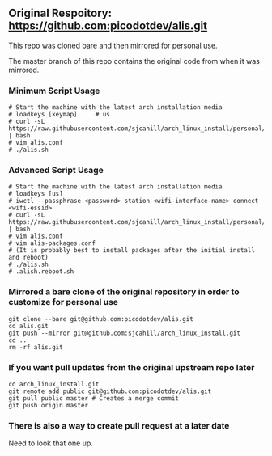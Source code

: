 ## Original Respoitory: https://github.com:picodotdev/alis.git

This repo was cloned bare and then mirrored for personal use.

The master branch of this repo contains the original code from when it was mirrored.

### Minimum Script Usage

```
# Start the machine with the latest arch installation media
# loadkeys [keymap] 	# us
# curl -sL https://raw.githubusercontent.com/sjcahill/arch_linux_install/personal/download.sh | bash
# vim alis.conf
# ./alis.sh
```

### Advanced Script Usage

```
# Start the machine with the latest arch installation media
# loadkeys [us]
# iwctl --passphrase <password> station <wifi-interface-name> connect <wifi-essid>
# curl -sL https://raw.githubusercontent.com/sjcahill/arch_linux_install/personal/download.sh | bash
# vim alis.conf
# vim alis-packages.conf
# (It is probably best to install packages after the initial install and reboot)
# ./alis.sh
# .alish.reboot.sh
```

### Mirrored a bare clone of the original repository in order to customize for personal use

```
git clone --bare git@github.com:picodotdev/alis.git
cd alis.git
git push --mirror git@github.com:sjcahill/arch_linux_install.git
cd ..
rm -rf alis.git
```

### If you want pull updates from the original upstream repo later

```
cd arch_linux_install.git
git remote add public git@github.com:picodotdev/alis.git
git pull public master # Creates a merge commit
git push origin master
```

### There is also a way to create pull request at a later date

Need to look that one up.

